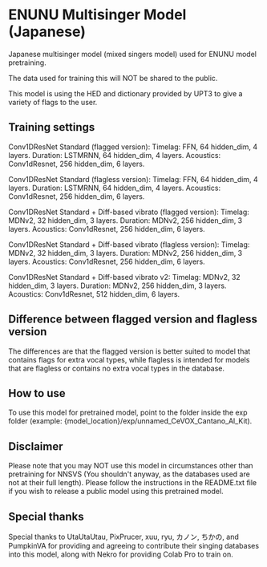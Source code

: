 # ENUNU Multisinger Model (Japanese)
Japanese multisinger model (mixed singers model) used for ENUNU model pretraining.

The data used for training this will NOT be shared to the public.

This model is using the HED and dictionary provided by UPT3 to give a variety of flags to the user.

## Training settings

Conv1DResNet Standard (flagged version):
Timelag: FFN, 64 hidden_dim, 4 layers.
Duration: LSTMRNN, 64 hidden_dim, 4 layers.
Acoustics: Conv1dResnet, 256 hidden_dim, 6 layers.

Conv1DResNet Standard (flagless version):
Timelag: FFN, 64 hidden_dim, 4 layers.
Duration: LSTMRNN, 64 hidden_dim, 4 layers.
Acoustics: Conv1dResnet, 256 hidden_dim, 6 layers.

Conv1DResNet Standard + Diff-based vibrato (flagged version):
Timelag: MDNv2, 32 hidden_dim, 3 layers.
Duration: MDNv2, 256 hidden_dim, 3 layers.
Acoustics: Conv1dResnet, 256 hidden_dim, 6 layers.

Conv1DResNet Standard + Diff-based vibrato (flagless version):
Timelag: MDNv2, 32 hidden_dim, 3 layers.
Duration: MDNv2, 256 hidden_dim, 3 layers.
Acoustics: Conv1dResnet, 256 hidden_dim, 6 layers.

Conv1DResNet Standard + Diff-based vibrato v2:
Timelag: MDNv2, 32 hidden_dim, 3 layers.
Duration: MDNv2, 256 hidden_dim, 3 layers.
Acoustics: Conv1dResnet, 512 hidden_dim, 6 layers.

## Difference between flagged version and flagless version
The differences are that the flagged version is better suited to model that contains flags for extra vocal types, while flagless is intended for models that are flagless or contains no extra vocal types in the database.

## How to use
To use this model for pretrained model, point to the folder inside the exp folder (example: {model_location}/exp/unnamed_CeVOX_Cantano_Al_Kit).

## Disclaimer
Please note that you may NOT use this model in circumstances other than pretraining for NNSVS (You shouldn't anyway, as the databases used are not at their full length).
Please follow the instructions in the README.txt file if you wish to release a public model using this pretrained model.

## Special thanks
Special thanks to UtaUtaUtau, PixPrucer, xuu, ryu, カノン, ちかの, and PumpkinVA for providing and agreeing to contribute their singing databases into this model, along with Nekro for providing Colab Pro to train on.
